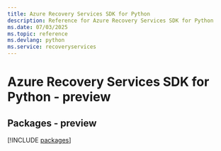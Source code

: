 ```yaml
---
title: Azure Recovery Services SDK for Python
description: Reference for Azure Recovery Services SDK for Python
ms.date: 07/03/2025
ms.topic: reference
ms.devlang: python
ms.service: recoveryservices
---
```

# Azure Recovery Services SDK for Python - preview
## Packages - preview
[!INCLUDE [packages](recovery-services-index.md)]